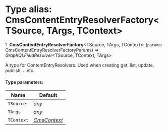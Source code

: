 # Type alias: CmsContentEntryResolverFactory<TSource, TArgs, TContext\>

Ƭ **CmsContentEntryResolverFactory**<TSource, TArgs, TContext\>: (`params`: CmsContentEntryResolverFactoryParams) => *GraphQLFieldResolver*<TSource, TContext, TArgs\>

A type for ContentEntryResolvers. Used when creating get, list, update, publish, ...etc.

#### Type parameters:

Name | Default |
------ | ------ |
`TSource` | *any* |
`TArgs` | *any* |
`TContext` | [*CmsContext*](../interfaces/cmscontext.md) |
